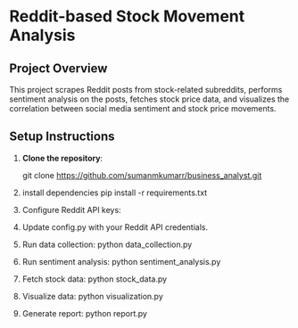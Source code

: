 # Reddit-based Stock Movement Analysis

## Project Overview
This project scrapes Reddit posts from stock-related subreddits, performs sentiment analysis on the posts, fetches stock price data, and visualizes the correlation between social media sentiment and stock price movements.

## Setup Instructions

1. **Clone the repository**:
   
   git clone https://github.com/sumanmkumarr/business_analyst.git
   



2. install dependencies
pip install -r requirements.txt



3. Configure Reddit API keys:


4. Update config.py with your Reddit API credentials.



5. Run data collection:
python data_collection.py



6. Run sentiment analysis:
python sentiment_analysis.py



7. Fetch stock data:
python stock_data.py


8. Visualize data:
python visualization.py



9. Generate report:
python report.py